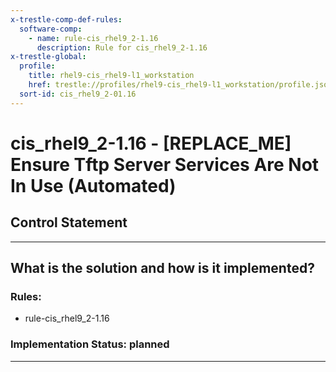 ```yaml
---
x-trestle-comp-def-rules:
  software-comp:
    - name: rule-cis_rhel9_2-1.16
      description: Rule for cis_rhel9_2-1.16
x-trestle-global:
  profile:
    title: rhel9-cis_rhel9-l1_workstation
    href: trestle://profiles/rhel9-cis_rhel9-l1_workstation/profile.json
  sort-id: cis_rhel9_2-01.16
---
```


# cis_rhel9_2-1.16 - \[REPLACE_ME\] Ensure Tftp Server Services Are Not In Use (Automated)

## Control Statement

______________________________________________________________________

## What is the solution and how is it implemented?

<!-- For implementation status enter one of: implemented, partial, planned, alternative, not-applicable -->

<!-- Note that the list of rules under ### Rules: is read-only and changes will not be captured after assembly to JSON -->

<!-- Add control implementation description here for control: cis_rhel9_2-1.16 -->

### Rules:

  - rule-cis_rhel9_2-1.16

### Implementation Status: planned

______________________________________________________________________

